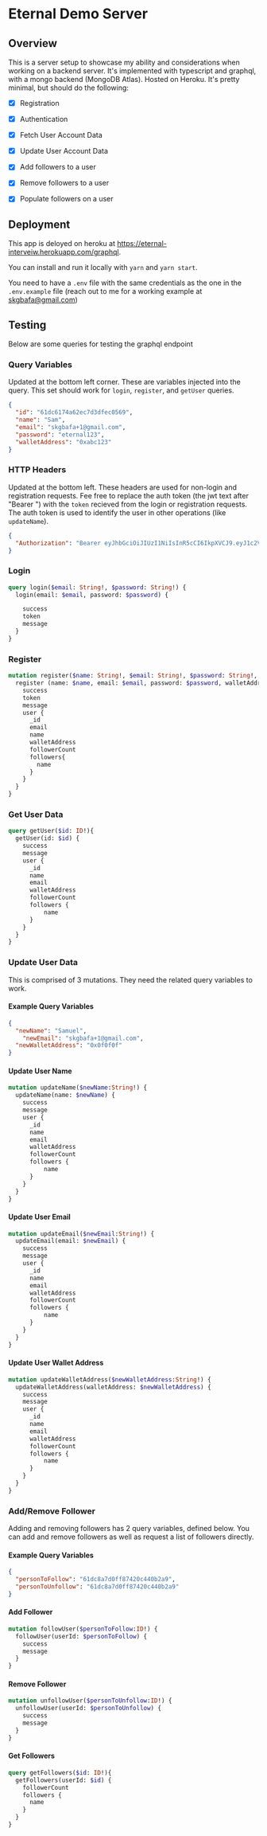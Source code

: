 # Eternal Demo Server

## Overview
This is a server setup to showcase my ability and considerations when working on a backend server. It's implemented with typescript and graphql, with a mongo backend (MongoDB Atlas). Hosted on Heroku. It's pretty minimal, but should do the following:

- [x] Registration
- [x] Authentication
- [x] Fetch User Account Data
- [x] Update User Account Data
- [x] Add followers to a user
- [x] Remove followers to a user
- [x] Populate followers on a user


## Deployment
This app is deloyed on heroku at https://eternal-interveiw.herokuapp.com/graphql.

You can install and run it locally with `yarn` and `yarn start`.

You need to have a `.env` file with the same credentials as the one in the `.env.example` file (reach out to me for a working example at skgbafa@gmail.com)


## Testing
Below are some queries for testing the graphql endpoint

### Query Variables
Updated at the bottom left corner. These are variables injected into the query. This set should work for `login`, `register`, and `getUser` queries.
```json
{
  "id": "61dc6174a62ec7d3dfec0569",
  "name": "Sam",
  "email": "skgbafa+1@gmail.com",
  "password": "eternal123",
  "walletAddress": "0xabc123"
}
```

### HTTP Headers
Updated at the bottom left. These headers are used for non-login and registration requests. Fee free to replace the auth token (the jwt text after "Bearer ") with the `token` recieved from the login or registration requests. The auth token is used to identify the user in other operations (like `updateName`).
```json
{
  "Authorization": "Bearer eyJhbGciOiJIUzI1NiIsInR5cCI6IkpXVCJ9.eyJ1c2VySWQiOiI2MWRjNjE3NGE2MmVjN2QzZGZlYzA1NjkiLCJpYXQiOjE2NDE4MzMyMjQsImV4cCI6MTY0MTkxOTYyNH0.o4j7xFGVVZY8Z11Nn21u_tEwVhXa9dYmi6XB0spjCpM"
}
```

### Login
```graphql
query login($email: String!, $password: String!) {
  login(email: $email, password: $password) {

    success
    token
    message
  }
}
```

### Register
```graphql
mutation register($name: String!, $email: String!, $password: String!, $walletAddress: String!) {
  register (name: $name, email: $email, password: $password, walletAddress: $walletAddress) {
    success
    token
    message
    user {
      _id
      email
      name
      walletAddress
      followerCount
      followers{
        name
      }
    }
  }
}
```

### Get User Data
```graphql
query getUser($id: ID!){
  getUser(id: $id) {
    success
    message
    user {
      _id
      name
      email
      walletAddress
      followerCount
      followers {
          name
      }
    }
  }
}
```
### Update User Data
This is comprised of 3 mutations. They need the related query variables to work.
#### Example Query Variables
```json
{
  "newName": "Samuel",
	"newEmail": "skgbafa+1@gmail.com",
  "newWalletAddress": "0x0f0f0f"
}
```

#### Update User Name
```graphql
mutation updateName($newName:String!) {
  updateName(name: $newName) {
    success
    message
    user {
      _id
      name
      email
      walletAddress
      followerCount
      followers {
          name
      }
    }
  }
}
```

#### Update User Email
```graphql
mutation updateEmail($newEmail:String!) {
  updateEmail(email: $newEmail) {
    success
    message
    user {
      _id
      name
      email
      walletAddress
      followerCount
      followers {
          name
      }
    }
  }
}
```

#### Update User Wallet Address
```graphql
mutation updateWalletAddress($newWalletAddress:String!) {
  updateWalletAddress(walletAddress: $newWalletAddress) {
    success
    message
    user {
      _id
      name
      email
      walletAddress
      followerCount
      followers {
          name
      }
    }
  }
}
```

### Add/Remove Follower
Adding and removing followers has 2 query variables, defined below. You can add and remove followers as well as request a list of followers directly.
#### Example Query Variables
```json
{
  "personToFollow": "61dc8a7d0ff87420c440b2a9",
  "personToUnfollow": "61dc8a7d0ff87420c440b2a9"
}
```

#### Add Follower
```graphql
mutation followUser($personToFollow:ID!) {
  followUser(userId: $personToFollow) {
    success
    message
  }
}
```

#### Remove Follower
```graphql
mutation unfollowUser($personToUnfollow:ID!) {
  unfollowUser(userId: $personToUnfollow) {
    success
    message
  }
}
```

#### Get Followers
```graphql
query getFollowers($id: ID!){
  getFollowers(userId: $id) {
    followerCount
    followers {
      name
    }
  }
}
```

